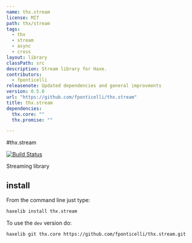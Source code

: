 ```yaml
---
name: thx.stream
license: MIT
path: thx/stream
tags: 
  - thx
  - stream
  - async
  - cross
layout: library
classPath: src
description: Stream library for Haxe.
contributors: 
  - fponticelli
releasenote: Updated dependencies and general improvments
version: 0.5.0
url: "https://github.com/fponticelli/thx.stream"
title: thx.stream
dependencies: 
  thx.core: ""
  thx.promise: ""

---
```


#thx.stream

[![Build Status](https://travis-ci.org/fponticelli/thx.stream.svg)](https://travis-ci.org/fponticelli/thx.stream)

Streaming library

## install

From the command line just type:

```bash
haxelib install thx.stream
```

To use the `dev` version do:

```bash
haxelib git thx.core https://github.com/fponticelli/thx.stream.git
```

